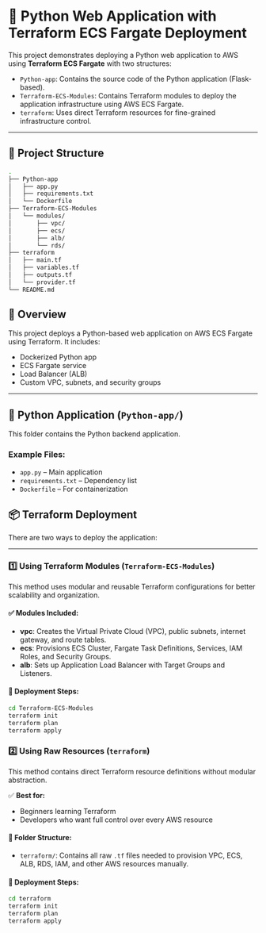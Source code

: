 # 🚀 Python Web Application with Terraform ECS Fargate Deployment

This project demonstrates deploying a Python web application to AWS using **Terraform ECS Fargate** with two structures:

- `Python-app`: Contains the source code of the Python application (Flask-based).
- `Terraform-ECS-Modules`: Contains Terraform modules to deploy the application infrastructure using AWS ECS Fargate.
- `terraform`: Uses direct Terraform resources for fine-grained infrastructure control.
---
## 📁 Project Structure

```bash
.
├── Python-app
│   ├── app.py
│   ├── requirements.txt
│   └── Dockerfile
├── Terraform-ECS-Modules
│   └── modules/
│       ├── vpc/
│       ├── ecs/
│       ├── alb/
│       └── rds/
├── terraform
│   ├── main.tf
│   ├── variables.tf
│   ├── outputs.tf
│   └── provider.tf
└── README.md


```

## 🚀 Overview

This project deploys a Python-based web application on AWS ECS Fargate using Terraform. It includes:

- Dockerized Python app
- ECS Fargate service
- Load Balancer (ALB)
- Custom VPC, subnets, and security groups

---

## 🐍 Python Application (`Python-app/`)

This folder contains the Python backend application.

### Example Files:
- `app.py` – Main application
- `requirements.txt` – Dependency list
- `Dockerfile` – For containerization







## 📦 Terraform Deployment

There are two ways to deploy the application:

---

### 1️⃣ Using Terraform Modules (`Terraform-ECS-Modules`)

This method uses modular and reusable Terraform configurations for better scalability and organization.

#### ✅ Modules Included:

- **vpc**: Creates the Virtual Private Cloud (VPC), public subnets, internet gateway, and route tables.
- **ecs**: Provisions ECS Cluster, Fargate Task Definitions, Services, IAM Roles, and Security Groups.
- **alb**: Sets up Application Load Balancer with Target Groups and Listeners.

#### 🚀 Deployment Steps:

```bash
cd Terraform-ECS-Modules
terraform init
terraform plan
terraform apply
```
### 2️⃣ Using Raw Resources (`terraform`)

This method contains direct Terraform resource definitions without modular abstraction.

✅ **Best for:**

- Beginners learning Terraform
- Developers who want full control over every AWS resource

#### 📁 Folder Structure:

- `terraform/`: Contains all raw `.tf` files needed to provision VPC, ECS, ALB, RDS, IAM, and other AWS resources manually.

#### 🚀 Deployment Steps:

```bash
cd terraform
terraform init
terraform plan
terraform apply
